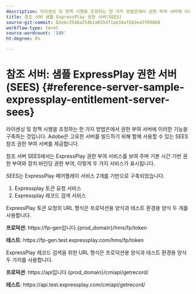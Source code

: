 ```yaml
---
description: 라이센싱 및 정책 시행을 조정하는 한 가지 방법은에서 권한 부여 서버에 이러한 기능을 구축하는 것입니다. Adobe은 고유한 서버를 빌드하기 위해 함께 사용할 수 있는 SEES 참조 권한 부여 서버를 제공합니다.
title: 참조 서버 샘플 ExpressPlay 권한 서버(SEES)
source-git-commit: 02ebc3548a254b2a6554f1ab34afbb3ea5f09bb8
workflow-type: tm+mt
source-wordcount: '189'
ht-degree: 0%

---
```


# 참조 서버: 샘플 ExpressPlay 권한 서버(SEES) {#reference-server-sample-expressplay-entitlement-server-sees}

라이센싱 및 정책 시행을 조정하는 한 가지 방법은에서 권한 부여 서버에 이러한 기능을 구축하는 것입니다. Adobe은 고유한 서버를 빌드하기 위해 함께 사용할 수 있는 SEES 참조 권한 부여 서버를 제공합니다.

참조 서버 SEES에서는 ExpressPlay 권한 부여 서비스를 보여 주며 기본 시간 기반 권한 부여와 장치 바인딩 권한 부여, 이렇게 두 가지 서비스가 표시됩니다.

SEES는 ExpressPlay 페어플레이 서비스 2개를 기반으로 구축되었습니다.

1. Expressplay 토큰 요청 서비스
1. Expressplay 레코드 검색 서비스

ExpressPlay 토큰 요청의 URL 형식은 프로덕션용 양식과 테스트 환경용 양식 두 개를 사용합니다.

**프로덕션**: ht<span></span>tps://fp-gen입니다.{prod_domain}/hms/fp/token

**테스트**: ht<span></span>tps://fp-gen.test.expressplay.com/hms/fp/token

ExpressPlay 레코드 검색을 위한 URL 형식은 프로덕션용 양식과 테스트 환경용 양식 두 가지를 사용합니다.

**프로덕션**: ht<span></span>tps://api입니다.{prod_domain}/cmiapi/getrecord/

**테스트**: ht<span></span>tps://api.test.expressplay.com/cmiapi/getrecord/
